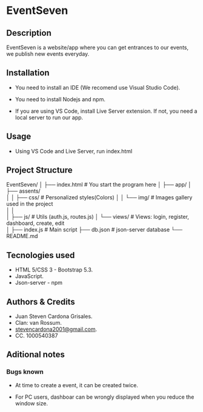 
# EventSeven

## Description

EventSeven is a website/app where you can get entrances to our events, we publish new events everyday.

## Installation

- You need to install an IDE (We recomend use Visual Studio Code).

- You need to install Nodejs and npm.

- If you are using VS Code, install Live Server extension. If not, you need a local server to run our app.

## Usage

- Using VS Code and Live Server, run index.html

## Project Structure

EventSeven/
│
├── index.html                  # You start the program here
│
├── app/
│   ├── assents/             
│   │   ├── css/                # Personalized styles(Colors)
│   │   └── img/                # Images gallery used in the project   
│   │   
│   ├── js/                     # Utils (auth.js, routes.js)
│   └── views/                  # Views: login, register, dashboard, create, edit   
│
├── index.js                    # Main script
├── db.json                     # json-server database
└── README.md

## Tecnologies used

- HTML 5/CSS 3 - Bootstrap 5.3.
- JavaScript.
- Json-server - npm

## Authors & Credits

- Juan Steven Cardona Grisales.
- Clan: van Rossum.
- stevencardona2001@gmail.com.
- CC. 1000540387

## Aditional notes

### Bugs known

- At time to create a event, it can be created twice.

- For PC users, dashboar can be wrongly displayed when you reduce the window size.
